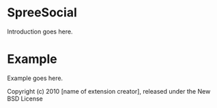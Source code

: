 SpreeSocial
===========

Introduction goes here.


Example
=======

Example goes here.


Copyright (c) 2010 [name of extension creator], released under the New BSD License
